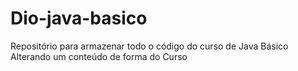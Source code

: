 # Dio-java-basico
Repositório para armazenar todo o código do curso de Java Básico
Alterando um conteúdo de forma do Curso 